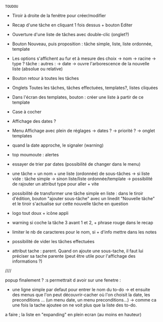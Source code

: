 	TOUDOU

- Tiroir à droite de la fenêtre pour créer/modifier
- Recap d'une tâche en cliquant 1 fois dessus + bouton Editer
- Ouverture d'une liste de tâches avec double-clic (onglet?)
- Bouton Nouveau, puis proposition : tâche simple, liste, liste ordonnée, template
- Les options s'affichent au fur et à mesure des choix
	-> nom
	-> racine
	-> type ?
		tâche :			autres :
		-> date			-> ouvre l'arborescence de la nouvelle liste
		(absolue
		ou relative)
- Bouton retour à toutes les tâches
- Onglets Toutes les tâches, tâches effectuées, templates?, listes cliquées
- Dans l'écran des templates, bouton : créer une liste à partir de ce template
- Case à cocher
- Affichage des dates ?
- Menu Affichage avec plein de réglages
	-> dates ?
	-> priorité ?
	-> onglet templates
- quand la date approche, le signaler (warning)
- top moumoute : alertes
- essayer de trier par dates (possibilité de changer dans le menu)
- une tâche = un nom + une liste (ordonnée) de sous-tâches
	-> si liste vide : tâche simple
	-> sinon liste/liste ordonnée/template
	-> possibilité de rajouter un attribut type pour aller + vite
- possibilité de transformer une tâche simple en liste : dans le tiroir d'édition, bouton "ajouter sous-tâche" avec un linedit "Nouvelle tâche" et le tiroir s'actualise sur cette nouvelle tâche en question
- logo tout doux + icône appli
- warning si coche la tâche 3 avant 1 et 2, + phrase rouge dans le recap
- limiter le nb de caracteres pour le nom, si + d'info mettre dans les notes
- possibilité de vider les tâches effectuées

- attribut tache : parent. Quand on ajoute une sous-tache, il faut lui préciser sa tache parente (peut être utile pour l'affichage des informations ?)


////


popup finalement ? :s
permettrait d avoir sur une fenetre :
- une ligne simple par defaut pour entrer le nom du to-do
-> et ensuite des menus que l'on peut découvrir-cacher où l'on choisit la date, les preconditions ... (un menu date, un menu preconditions...)
-> comme ca une fois la tache ajoutee on ne voit plus que la liste des to-do.

a faire ; la liste en "expanding" en plein ecran (au moins en hauteur)